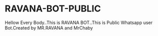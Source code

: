 # RAVANA-BOT-PUBLIC
Hellow Every Body..This is RAVANA BOT..This is Public Whatsapp user Bot.Created by MR.RAVANA and MrChaby
